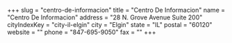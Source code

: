 +++
slug = "centro-de-informacion"
title = "Centro De Informacion"
name = "Centro De Informacion"
address = "28 N. Grove Avenue Suite 200"
cityIndexKey = "city-il-elgin"
city = "Elgin"
state = "IL"
postal = "60120"
website = ""
phone = "847-695-9050"
fax = ""
+++
